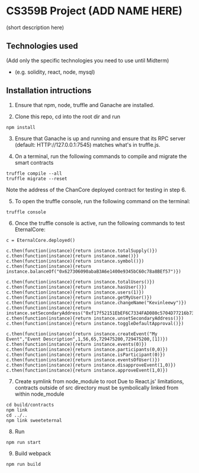 # CS359B Project (ADD NAME HERE)

(short description here)

## Technologies used

(Add only the specific technologies you need to use until Midterm)

* (e.g. solidity, react, node, mysql)

## Installation intructions

1. Ensure that npm, node, truffle and Ganache are installed.

2. Clone this repo, cd into the root dir and run
```
npm install
```

3. Ensure that Ganache is up and running and ensure that its RPC server (default: HTTP://127.0.0.1:7545) matches what's in truffle.js.

4. On a terminal, run the following commands to compile and migrate the smart contracts
```
truffle compile --all
truffle migrate --reset
```
Note the address of the ChanCore deployed contract for testing in step 6.

5. To open the truffle console, run the following command on the terminal:
```
truffle console
```

6. Once the truffle console is active, run the following commands to test EternalCore:
```
c = EternalCore.deployed()

c.then(function(instance){return instance.totalSupply()})
c.then(function(instance){return instance.name()})
c.then(function(instance){return instance.symbol()})
c.then(function(instance){return instance.balanceOf("0x627306090abaB3A6e1400e9345bC60c78a8BEf57")})

c.then(function(instance){return instance.totalUsers()})
c.then(function(instance){return instance.hasUser()})
c.then(function(instance){return instance.users(1)})
c.then(function(instance){return instance.getMyUser()})
c.then(function(instance){return instance.changeName("Kevinleewy")})
c.then(function(instance){return instance.setSecondaryAddress("0xf17f52151EbEF6C7334FAD080c5704D77216b732")})
c.then(function(instance){return instance.unsetSecondaryAddress()})
c.then(function(instance){return instance.toggleDefaultApproval()})

c.then(function(instance){return instance.createEvent("My Event","Event Description",1,56,65,729475200,729475200,[1])})
c.then(function(instance){return instance.events(0)})
c.then(function(instance){return instance.participants(0,0)})
c.then(function(instance){return instance.isParticipant(0)})
c.then(function(instance){return instance.eventsOfUser()})
c.then(function(instance){return instance.disapproveEvent(1,0)})
c.then(function(instance){return instance.approveEvent(1,0)})
```

7. Create symlink from node_module to root
Due to React.js' limitations, contracts outside of src directory must be symbolically linked from within node_module
```
cd build/contracts
npm link
cd ../..
npm link sweeteternal
```

8. Run
```
npm run start
```

9. Build webpack
```
npm run build
```
